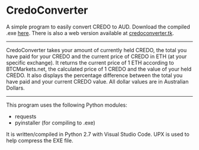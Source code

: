 # CredoConverter
A simple program to easily convert CREDO to AUD. Download the compiled .exe [here](https://github.com/Benji-Collins/CredoConverter/releases). There is also a web version available at [credoconverter.tk](https://credoconverter.tk).

---

CredoConverter takes your amount of currently held CREDO, the total you have paid for your CREDO and the current price of CREDO in ETH (at your specific exchange). It returns the current price of 1 ETH according to BTCMarkets.net, the calculated price of 1 CREDO and the value of your held CREDO. It also displays the percentage difference between the total you have paid and your current CREDO value. All dollar values are in Australian Dollars.

---

This program uses the following Python modules:
* requests
* pyinstaller (for compiling to .exe)

It is written/compiled in Python 2.7 with Visual Studio Code. UPX is used to help compress the EXE file.
